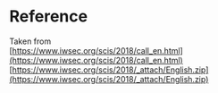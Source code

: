 # Reference
Taken from  
[https://www.iwsec.org/scis/2018/call_en.html](https://www.iwsec.org/scis/2018/call_en.html)  
[https://www.iwsec.org/scis/2018/_attach/English.zip](https://www.iwsec.org/scis/2018/_attach/English.zip)

